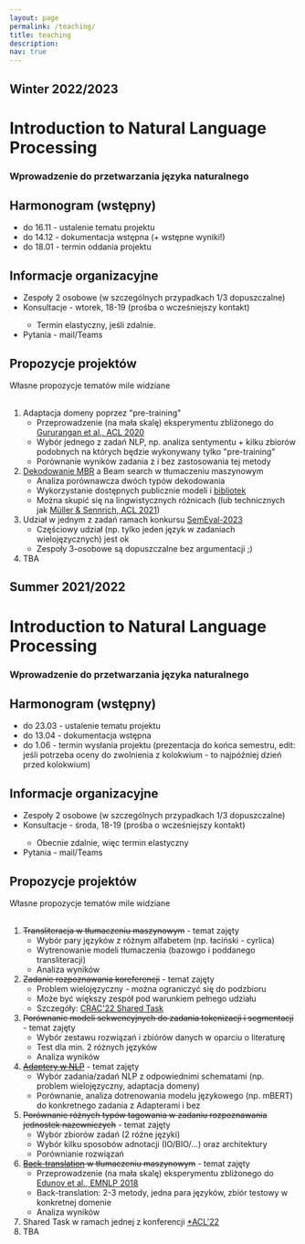 ```yaml
---
layout: page
permalink: /teaching/
title: teaching
description:
nav: true
---
```


<div class="teaching">
    <h2 class="year">Winter 2022/2023</h2>
    <h1 class="title">Introduction to Natural Language Processing</h1>
    <h3 class="subtitle">Wprowadzenie do przetwarzania języka naturalnego</h3>
    <h2 class="info">Harmonogram (wstępny)</h2>
        <ul>
            <li>do 16.11 - ustalenie tematu projektu</li>
            <li>do 14.12 - dokumentacja wstępna (+ wstępne wyniki!)</li>
            <li>do 18.01 - termin oddania projektu</li>
        </ul>
    <h2 class="info">Informacje organizacyjne</h2>
        <ul>
            <li>Zespoły 2 osobowe (w szczególnych przypadkach 1/3 dopuszczalne)</li>
            <li>Konsultacje - wtorek, 18-19 (prośba o wcześniejszy kontakt)</li>
            <ul>
                <li>Termin elastyczny, jeśli zdalnie.</li>
            </ul>
            <li>Pytania - mail/Teams</li>
        </ul>
    <h2 class="info">Propozycje projektów</h2>
    Własne propozycje tematów mile widziane
        <br><br>
        <ol>
            <li>Adaptacja domeny poprzez "pre-training"
            <ul>
                <li>Przeprowadzenie (na mała skalę) eksperymentu zbliżonego do <a href="https://aclanthology.org/2020.acl-main.740.pdf">Gururangan et al., ACL 2020</a></li>
                <li>Wybór jednego z zadań NLP, np. analiza sentymentu + kilku zbiorów podobnych na których będzie wykonywany tylko "pre-training"</li>
                <li>Porównanie wyników zadania z i bez zastosowania tej metody</li>
            </ul>
            </li>
            <li><a href="https://suzyahyah.github.io/bayesian%20inference/machine%20translation/2022/02/15/mbr-decoding.html">Dekodowanie MBR</a> a Beam search w tłumaczeniu maszynowym
            <ul>
                <li>Analiza porównawcza dwóch typów dekodowania</li>
                <li>Wykorzystanie dostępnych publicznie modeli i <a href="https://github.com/Roxot/mbr-nmt">bibliotek</a></li>
                <li>Można skupić się na lingwistycznych różnicach (lub technicznych jak <a href="https://aclanthology.org/2021.acl-long.22.pdf">Müller & Sennrich, ACL 2021</a>)</li>
            </ul>
            </li>
            <li>Udział w jednym z zadań ramach konkursu <a href="https://semeval.github.io/SemEval2023/tasks">SemEval-2023</a>
            <ul>
                <li>Częściowy udział (np. tylko jeden język w zadaniach wielojęzycznych) jest ok</li>
                <li>Zespoły 3-osobowe są dopuszczalne bez argumentacji ;)</li>
            </ul>
            </li>
            <li>TBA</li>
        </ol>
    <h2 class="year">Summer 2021/2022</h2>
    <h1 class="title">Introduction to Natural Language Processing</h1>
    <h3 class="subtitle">Wprowadzenie do przetwarzania języka naturalnego</h3>
    <h2 class="info">Harmonogram (wstępny)</h2>
        <ul>
            <li>do 23.03 - ustalenie tematu projektu</li>
            <li>do 13.04 - dokumentacja wstępna</li>
            <li>do 1.06 - termin wysłania projektu (prezentacja do końca semestru, edit: jeśli potrzeba oceny do zwolnienia z kolokwium - to najpóźniej dzień przed kolokwium)</li>
        </ul>
    <h2 class="info">Informacje organizacyjne</h2>
        <ul>
            <li>Zespoły 2 osobowe (w szczególnych przypadkach 1/3 dopuszczalne)</li>
            <li>Konsultacje - środa, 18-19 (prośba o wcześniejszy kontakt)</li>
            <ul>
                <li>Obecnie zdalnie, więc termin elastyczny</li>
            </ul>
            <li>Pytania - mail/Teams</li>
        </ul>
    <h2 class="info">Propozycje projektów</h2>
    Własne propozycje tematów mile widziane
        <br><br>
        <ol>
            <li><span style="text-decoration: line-through;">Transliteracja w tłumaczeniu maszynowym</span> - temat zajęty
            <ul>
                <li>Wybór pary języków z różnym alfabetem (np. łaciński - cyrlica)</li>
                <li>Wytrenowanie modeli tłumaczenia (bazowgo i poddanego transliteracji)</li>
                <li>Analiza wyników</li>
            </ul>
            </li>
            <li><span style="text-decoration: line-through;">Zadanie rozpoznawania koreferencji</span> - temat zajęty
            <ul>
                <li>Problem wielojęzyczny - można ograniczyć się do podzbioru</li>
                <li>Może być większy zespół pod warunkiem pełnego udziału</li>
                <li>Szczegóły: <a href="https://ufal.mff.cuni.cz/corefud/crac22">CRAC'22 Shared Task</a></li>
            </ul>
            </li>
            <li><span style="text-decoration: line-through;">Porównanie modeli sekwencyjnych do zadania tokenizacji i segmentacji</span> - temat zajęty
            <ul>
                <li>Wybór zestawu rozwiązań i zbiórów danych w oparciu o literaturę</li>
                <li>Test dla min. 2 różnych języków</li>
                <li>Analiza wyników</li>
            </ul>
            </li>
            <li><span style="text-decoration: line-through;"><a href="https://adapterhub.ml/">Adaptery w NLP</a></span> - temat zajęty
            <ul>
                <li>Wybór zadania/zadań NLP z odpowiednimi schematami (np. problem wielojęzyczny, adaptacja domeny)</li>
                <li>Porównanie, analiza dotrenowania modelu językowego (np. mBERT) do konkretnego zadania z Adapterami i bez</li>
            </ul>
            </li>
            <li><span style="text-decoration: line-through;">Porównanie różnych typów tagowania w zadaniu rozpoznawania jednostek nazewniczych</span> - temat zajęty
            <ul>
                <li>Wybór zbiorów zadań (2 różne języki)</li>
                <li>Wybór kilku sposobów adnotacji (IO/BIO/...) oraz architektury</li>
                <li>Porównianie rozwiązań</li>
            </ul>
            </li>
            <li><span style="text-decoration: line-through;"><a href="https://aclanthology.org/P16-1009.pdf">Back-translation</a> w tłumaczeniu maszynowym</span> - temat zajęty
            <ul>
                <li>Przeprowadzenie (na mała skalę) eksperymentu zbliżonego do <a href="https://aclanthology.org/D18-1045.pdf">Edunov et al., EMNLP 2018</a></li>
                <li>Back-translation: 2-3 metody, jedna para języków, zbiór testowy w konkretnej domenie</li>
                <li>Analiza wyników</li>
            </ul>
            </li>
            <li>Shared Task w ramach jednej z konferencji <a href="https://www.aclweb.org/portal/content/list-upcoming-workshops-and-co-located-events-acl-coling-emnlp-and-naacl-hlt-2022">*ACL'22</a></li>
            <li>TBA</li>
        </ol>
</div>


